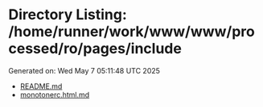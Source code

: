 # Directory Listing: /home/runner/work/www/www/processed/ro/pages/include
Generated on: Wed May  7 05:11:48 UTC 2025

- [README.md](README.md)
- [monotonerc.html.md](monotonerc.html.md)
